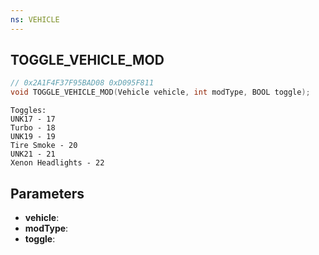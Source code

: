```yaml
---
ns: VEHICLE
---
```

## TOGGLE_VEHICLE_MOD

```c
// 0x2A1F4F37F95BAD08 0xD095F811
void TOGGLE_VEHICLE_MOD(Vehicle vehicle, int modType, BOOL toggle);
```

```
Toggles:
UNK17 - 17
Turbo - 18
UNK19 - 19
Tire Smoke - 20
UNK21 - 21
Xenon Headlights - 22
```

## Parameters
* **vehicle**: 
* **modType**: 
* **toggle**: 

